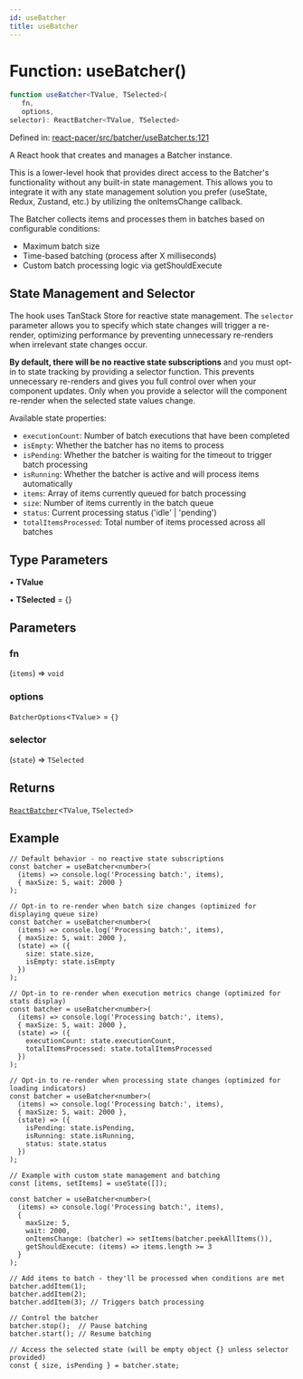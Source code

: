 ```yaml
---
id: useBatcher
title: useBatcher
---
```


<!-- DO NOT EDIT: this page is autogenerated from the type comments -->

# Function: useBatcher()

```ts
function useBatcher<TValue, TSelected>(
   fn, 
   options, 
selector): ReactBatcher<TValue, TSelected>
```

Defined in: [react-pacer/src/batcher/useBatcher.ts:121](https://github.com/TanStack/pacer/blob/main/packages/react-pacer/src/batcher/useBatcher.ts#L121)

A React hook that creates and manages a Batcher instance.

This is a lower-level hook that provides direct access to the Batcher's functionality without
any built-in state management. This allows you to integrate it with any state management solution
you prefer (useState, Redux, Zustand, etc.) by utilizing the onItemsChange callback.

The Batcher collects items and processes them in batches based on configurable conditions:
- Maximum batch size
- Time-based batching (process after X milliseconds)
- Custom batch processing logic via getShouldExecute

## State Management and Selector

The hook uses TanStack Store for reactive state management. The `selector` parameter allows you
to specify which state changes will trigger a re-render, optimizing performance by preventing
unnecessary re-renders when irrelevant state changes occur.

**By default, there will be no reactive state subscriptions** and you must opt-in to state
tracking by providing a selector function. This prevents unnecessary re-renders and gives you
full control over when your component updates. Only when you provide a selector will the
component re-render when the selected state values change.

Available state properties:
- `executionCount`: Number of batch executions that have been completed
- `isEmpty`: Whether the batcher has no items to process
- `isPending`: Whether the batcher is waiting for the timeout to trigger batch processing
- `isRunning`: Whether the batcher is active and will process items automatically
- `items`: Array of items currently queued for batch processing
- `size`: Number of items currently in the batch queue
- `status`: Current processing status ('idle' | 'pending')
- `totalItemsProcessed`: Total number of items processed across all batches

## Type Parameters

• **TValue**

• **TSelected** = \{\}

## Parameters

### fn

(`items`) => `void`

### options

`BatcherOptions`\<`TValue`\> = `{}`

### selector

(`state`) => `TSelected`

## Returns

[`ReactBatcher`](../../interfaces/reactbatcher.md)\<`TValue`, `TSelected`\>

## Example

```tsx
// Default behavior - no reactive state subscriptions
const batcher = useBatcher<number>(
  (items) => console.log('Processing batch:', items),
  { maxSize: 5, wait: 2000 }
);

// Opt-in to re-render when batch size changes (optimized for displaying queue size)
const batcher = useBatcher<number>(
  (items) => console.log('Processing batch:', items),
  { maxSize: 5, wait: 2000 },
  (state) => ({
    size: state.size,
    isEmpty: state.isEmpty
  })
);

// Opt-in to re-render when execution metrics change (optimized for stats display)
const batcher = useBatcher<number>(
  (items) => console.log('Processing batch:', items),
  { maxSize: 5, wait: 2000 },
  (state) => ({
    executionCount: state.executionCount,
    totalItemsProcessed: state.totalItemsProcessed
  })
);

// Opt-in to re-render when processing state changes (optimized for loading indicators)
const batcher = useBatcher<number>(
  (items) => console.log('Processing batch:', items),
  { maxSize: 5, wait: 2000 },
  (state) => ({
    isPending: state.isPending,
    isRunning: state.isRunning,
    status: state.status
  })
);

// Example with custom state management and batching
const [items, setItems] = useState([]);

const batcher = useBatcher<number>(
  (items) => console.log('Processing batch:', items),
  {
    maxSize: 5,
    wait: 2000,
    onItemsChange: (batcher) => setItems(batcher.peekAllItems()),
    getShouldExecute: (items) => items.length >= 3
  }
);

// Add items to batch - they'll be processed when conditions are met
batcher.addItem(1);
batcher.addItem(2);
batcher.addItem(3); // Triggers batch processing

// Control the batcher
batcher.stop();  // Pause batching
batcher.start(); // Resume batching

// Access the selected state (will be empty object {} unless selector provided)
const { size, isPending } = batcher.state;
```

